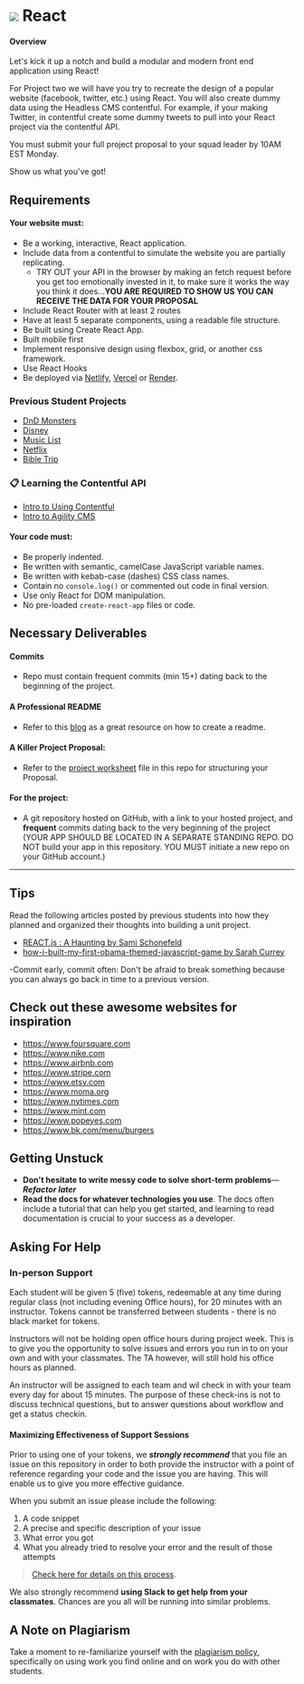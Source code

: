 # ![](https://ga-dash.s3.amazonaws.com/production/assets/logo-9f88ae6c9c3871690e33280fcf557f33.png) React
#### Overview

Let's kick it up a notch and build a modular and modern front end application using React!

For Project two we will have you try to recreate the design of a popular website (facebook, twitter, etc.) using React. You will also create dummy data using the Headless CMS contentful. For example, if your making Twitter, in contentful create some dummy tweets to pull into your React project via the contentful API.

You must submit your full project proposal to your squad leader by 10AM EST Monday.

Show us what you've got!

## Requirements

#### Your website must:
- Be a working, interactive, React application.
- Include data from a contentful to simulate the website you are partially replicating.
    - TRY OUT your API in the browser by making an fetch request before you get too emotionally invested in it, to make sure it works the way you think it does...**YOU ARE REQUIRED TO SHOW US YOU CAN RECEIVE THE DATA FOR YOUR PROPOSAL**
- Include React Router with at least 2 routes
- Have at least 5 separate components, using a readable file structure.
- Be built using Create React App.
- Built mobile first 
- Implement responsive design using flexbox, grid, or another css framework.
- Use React Hooks
- Be deployed via [Netlify](https://www.netlify.com/), [Vercel](https://www.vercel.com) or [Render](https://www.render.com).

### Previous Student Projects


- [DnD Monsters](http://dnd-monsters.surge.sh/)
- [Disney](http://disney-trip.surge.sh/)
- [Music List](https://mattkersner.github.io/Project2GA/)
- [Netflix](https://pmanuja.github.io/Movies_App/)
- [Bible Trip](https://raboriel.github.io/BibleTrip/)

### 📋 Learning the Contentful API

 - [Intro to Using Contentful](https://www.youtube.com/watch?v=IfKh_jSj3DU)
 - [Intro to Agility CMS](https://tuts.alexmercedcoder.com/2020/AgilityCMSBlog/)

#### Your code must:

- Be properly indented.  
- Be written with semantic, camelCase JavaScript variable names.  
- Be written with kebab-case (dashes) CSS class names.  
- Contain no `console.log()` or commented out code in final version.  
- Use only React for DOM manipulation.  
- No pre-loaded `create-react-app` files or code.

## Necessary Deliverables

#### Commits
- Repo must contain frequent commits (min 15+) dating back to the beginning of the project.

#### A Professional README
- Refer to this [blog](https://medium.com/@meakaakka/a-beginners-guide-to-writing-a-kickass-readme-7ac01da88ab3) as a great resource on how to create a readme.

#### A Killer Project Proposal:
- Refer to the [project worksheet](/project-worksheet.md) file in this repo for structuring your Proposal.

#### For the project:
- A git repository hosted on GitHub, with a link to your hosted project, and **frequent** commits dating back to the very beginning of the project (YOUR APP SHOULD BE LOCATED IN A SEPARATE STANDING REPO. DO NOT build your app in this repository. YOU MUST initiate a new repo on your GitHub account.) 

<hr>

## Tips

Read the following articles posted by previous students into how they planned and organized their thoughts into building a unit project.
- [REACT.js : A Haunting by Sami Schonefeld
](https://medium.com/@samischonefeld/react-js-a-haunting-cd2aaf15541f)
- [how-i-built-my-first-obama-themed-javascript-game by Sarah Currey
](https://medium.com/@sarah.currey/how-i-built-my-first-obama-themed-javascript-game-b06f7c62af4c)

-Commit early, commit often:   Don't be afraid to break something because you can always go back in time to a previous version.


## Check out these awesome websites for inspiration
- https://www.foursquare.com
- https://www.nike.com
- https://www.airbnb.com
- https://www.stripe.com
- https://www.etsy.com
- https://www.moma.org
- https://www.nytimes.com
- https://www.mint.com
- https://www.popeyes.com
- https://www.bk.com/menu/burgers

## Getting Unstuck

* **Don't hesitate to write messy code to solve short-term problems**&mdash;***Refactor later***
* **Read the docs for whatever technologies you use**. The docs often include a tutorial that can help you get started, and learning to read documentation is crucial to your success as a developer.

## Asking For Help

### In-person Support

Each student will be given 5 (five) tokens, redeemable at any time during regular
class (not including evening Office hours), for 20 minutes
with an instructor. Tokens cannot be transferred between students - there is no
black market for tokens.

Instructors will not be holding open office hours during project week. This is
to give you the opportunity to solve issues and errors you run in to on your own
and with your classmates. The TA however, will still hold his office hours as planned.

An instructor will be assigned to each team and wil check in with your team
every day for about 15 minutes. The purpose of these check-ins is not to
discuss technical questions, but to answer questions about workflow and get a status checkin.

#### Maximizing Effectiveness of Support Sessions

Prior to using one of your tokens, we ***strongly recommend*** that you file an issue on this repository in order to both provide the instructor with a point of reference regarding your code and the issue you are having. This will enable us to give you more effective guidance.

When you submit an issue please include the following:

  1. A code snippet
  2. A precise and specific description of your issue
  3. What error you got
  4. What you already tried to resolve your error and the result of those attempts

> [Check here for details on this process](asking-for-help.md).

We also strongly recommend **using Slack to get help from your classmates**. Chances are you all will be running into similar problems.

## A Note on Plagiarism

Take a moment to re-familiarize yourself with the [plagiarism policy](https://git.generalassemb.ly/seir-1118/Administrative/blob/master/plagiarism.md), specifically on using work you find online and on work you do with other students.

